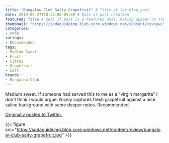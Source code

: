 ```yaml
---
title: "Bungalow Club Salty Grapefruit" # Title of the blog post.
date: 2019-06-27T18:22:00-05:00 # Date of post creation.
featured: false # Sets if post is a featured post, making appear on the home page side bar.
thumbnail: "https://sodaguideimg.blob.core.windows.net/content/review/thumbs/bungalow-club-salty-grapefruit.jpg" # Sets thumbnail image appearing inside card on homepage.
categories:
- soda
ratings:
- Recommended
tags:
- Medium Sweet
- Fruit
- Citrus
- Grapefruit
- Salt
brands:
- Bungalow Club
---
```


Medium sweet. If someone had served this to me as a "virgin margarita" I don't think I would argue. Nicely captures fresh grapefruit against a nice saline background with some deeper notes. Recommended.

[Originally posted to Twitter.](https://twitter.com/Cavorter/status/1144385501715152897)

{{< figure src="https://sodaguideimg.blob.core.windows.net/content/review/bungalow-club-salty-grapefruit.jpg" >}}